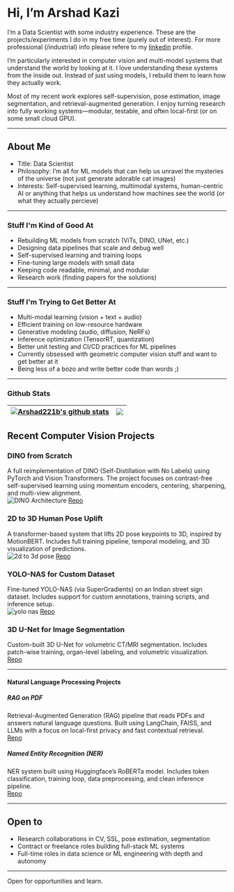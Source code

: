 # Hi, I’m Arshad Kazi

I’m a Data Scientist with some industry experience. These are the projects/experiments I do in my free time (purely out of interest). For more professional (/industrial) info please refere to my [linkedin](https://www.linkedin.com/in/arshad221b/) profile. 

I’m particularly interested in computer vision and multi-model systems that understand the world by looking at it. I love understanding these systems from the inside out. Instead of just using models, I rebuild them to learn how they actually work. 

Most of my recent work explores self-supervision, pose estimation, image segmentation, and retrieval-augmented generation. I enjoy turning research into fully working systems—modular, testable, and often local-first (or on some small cloud GPU).




---

## About Me

- Title: Data Scientist  
- Philosophy: I’m all for ML models that can help us unravel the mysteries of the universe (not just generate adorable cat images)
- Interests: Self-supervised learning, multimodal systems, human-centric AI or anything that helps us understand how machines see the world (or what they actually percieve)

---

### Stuff I'm Kind of Good At

- Rebuilding ML models from scratch (ViTs, DINO, UNet, etc.)  
- Designing data pipelines that scale and debug well  
- Self-supervised learning and training loops  
- Fine-tuning large models with small data  
- Keeping code readable, minimal, and modular
- Research work (finding papers for the solutions)

---

### Stuff I'm Trying to Get Better At

- Multi-modal learning (vision + text + audio)  
- Efficient training on low-resource hardware  
- Generative modeling (audio, diffusion, NeRFs)  
- Inference optimization (TensorRT, quantization)  
- Better unit testing and CI/CD practices for ML pipelines
- Currently obsessed with geometric computer vision stuff and want to get better at it
- Being less of a bozo and write better code than words ;)

---
### Github Stats

| <a href="https://github.com/Arshad221b"><img align="center" src="https://github-readme-stats.vercel.app/api?username=Arshad221b&show_icons=true&include_all_commits=true&theme=buefy&hide_border=true" alt="Arshad221b's github stats" /></a> | <a href="https://github.com/Arshad221b"><img align="center" src="https://github-readme-stats.vercel.app/api/top-langs/?username=Arshad221b&layout=compact&theme=buefy&hide_border=true" /></a> |
| - | - |

## Recent Computer Vision Projects

### DINO from Scratch  
A full reimplementation of DINO (Self-Distillation with No Labels) using PyTorch and Vision Transformers. The project focuses on contrast-free self-supervised learning using momentum encoders, centering, sharpening, and multi-view alignment.  
![DINO Architecture](https://github.com/Arshad221b/DINO_from_scratch/blob/main/screenshots/attention_maps.png)
[Repo](https://github.com/Arshad221b/DINO_from_scratch)

### 2D to 3D Human Pose Uplift  
A transformer-based system that lifts 2D pose keypoints to 3D, inspired by MotionBERT. Includes full training pipeline, temporal modeling, and 3D visualization of predictions.  
![2d to 3d pose](https://github.com/Arshad221b/2d_to_3d_pose_uplift/blob/main/screenshot/Screenshot%202025-01-25%20at%203.18.19%E2%80%AFPM.png)
[Repo](https://github.com/Arshad221b/2d_to_3d_human_pose_uplift)

### YOLO-NAS for Custom Dataset  
Fine-tuned YOLO-NAS (via SuperGradients) on an Indian street sign dataset. Includes support for custom annotations, training scripts, and inference setup.  
![yolo nas](https://github.com/Arshad221b/YOLO-NAS-for-custom-data/blob/main/demo/ezgif.com-video-to-gif.gif)
[Repo](https://github.com/Arshad221b/YOLO-NAS-for-custom-data)

### 3D U-Net for Image Segmentation  
Custom-built 3D U-Net for volumetric CT/MRI segmentation. Includes patch-wise training, organ-level labeling, and volumetric visualization.  
[Repo](https://github.com/Arshad221b/3D-UNet-Image-Segmentation)

---

#### Natural Language Processing Projects

##### RAG on PDF  
Retrieval-Augmented Generation (RAG) pipeline that reads PDFs and answers natural language questions. Built using LangChain, FAISS, and LLMs with a focus on local-first privacy and fast contextual retrieval.  
[Repo](https://github.com/Arshad221b/RAG-on-PDF)

##### Named Entity Recognition (NER)  
NER system built using Huggingface’s RoBERTa model. Includes token classification, training loop, data preprocessing, and clean inference pipeline.  
[Repo](https://github.com/Arshad221b/Named-Entity-Recognition)

---

## Open to

- Research collaborations in CV, SSL, pose estimation, segmentation  
- Contract or freelance roles building full-stack ML systems  
- Full-time roles in data science or ML engineering with depth and autonomy

---

Open for opportunities and learn.
